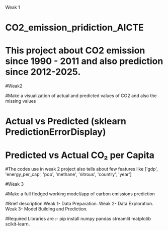Weak 1
# CO2_emission_pridiction_AICTE

# This project about CO2 emission since 1990 - 2011 and also prediction since 2012-2025.

#Weak2

#Make a visualization of actual and predicted values of CO2 and also the missing values 

# Actual vs Predicted (sklearn PredictionErrorDisplay)

# Predicted vs Actual CO₂ per Capita

#The codes use in weak 2 project also tells about few features like ['gdp', 'energy_per_cap', 'pop', 'methane', 'nitrous', 'country', 'year']

#Weak 3

#Make a full fledged working model/app of carbon emissions prediction

#Brief description:Weak 1- Data Preparation.
                   Weak 2- Data Exploration.
                   Weak 3- Model Building and Prediction.
                   
#Required Libraries are :- pip install numpy pandas streamlit matplotib scikit-learn.                   
                   

